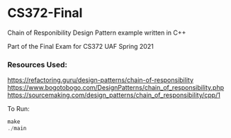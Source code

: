 # CS372-Final
Chain of Responibility Design Pattern example written in C++

Part of the Final Exam for CS372 UAF Spring 2021

### Resources Used:
https://refactoring.guru/design-patterns/chain-of-responsibility
https://www.bogotobogo.com/DesignPatterns/chain_of_responsibility.php
https://sourcemaking.com/design_patterns/chain_of_responsibility/cpp/1

To Run:
```C++
make
./main
```